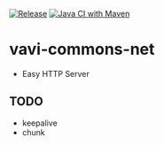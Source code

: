 [![Release](https://jitpack.io/v/umjammer/vavi-commons-net.svg)](https://jitpack.io/#umjammer/vavi-commons-net)
[![Java CI with Maven](https://github.com/umjammer/vavi-commons-net/workflows/Java%20CI%20with%20Maven/badge.svg)](https://github.com/umjammer/vavi-commons-net/actions)

# vavi-commons-net

 * Easy HTTP Server

## TODO

 * keepalive
 * chunk
